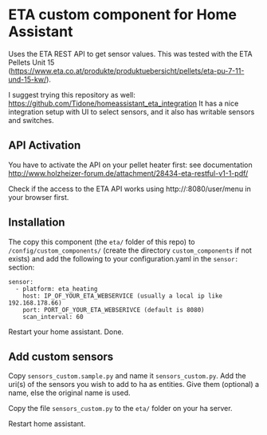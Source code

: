 # ETA custom component for Home Assistant

Uses the ETA REST API to get sensor values.
This was tested with the ETA Pellets Unit 15 (https://www.eta.co.at/produkte/produktuebersicht/pellets/eta-pu-7-11-und-15-kw/).

I suggest trying this repository as well: https://github.com/Tidone/homeassistant_eta_integration
It has a nice integration setup with UI to select sensors, and it also has writable sensors and switches.

## API Activation
You have to activate the API on your pellet heater first: see documentation http://www.holzheizer-forum.de/attachment/28434-eta-restful-v1-1-pdf/
       
Check if the access to the ETA API works using http://<YOUR-ETA-IP>:8080/user/menu in your browser first.

## Installation 
The copy this component (the `eta/` folder of this repo) to `/config/custom_components/` (create the directory `custom_components` if not exists) and add the following to your configuration.yaml in the `sensor:` section:
```
sensor:
  - platform: eta_heating
    host: IP_OF_YOUR_ETA_WEBSERVICE (usually a local ip like 192.168.178.66)
    port: PORT_OF_YOUR_ETA_WEBSERIVCE (default is 8080)
    scan_interval: 60
```

Restart your home assistant. Done.

## Add custom sensors
Copy `sensors_custom.sample.py` and name it `sensors_custom.py`.
Add the uri(s) of the sensors you wish to add to ha as entities.
Give them (optional) a name, else the original name is used.

Copy the file `sensors_custom.py` to the `eta/` folder on your ha server.

Restart home assistant.

